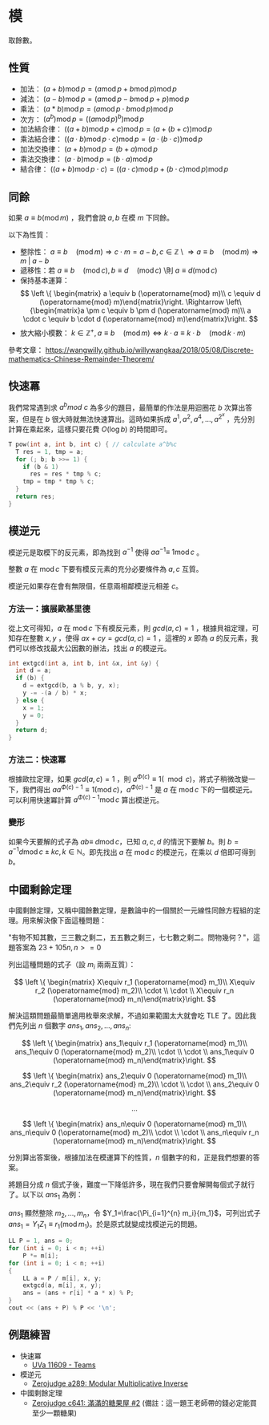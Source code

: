 # 模

取餘數。

## 性質

- 加法： $(a+b) \operatorname{mod} p= (a \operatorname{mod} p +b \operatorname{mod} p ) \operatorname{mod} p$ 
- 減法： $(a-b) \operatorname{mod} p= (a \operatorname{mod} p -b \operatorname{mod} p +p) \operatorname{mod} p$ 
- 乘法： $(a*b) \operatorname{mod} p= (a \operatorname{mod} p\cdot b \operatorname{mod} p ) \operatorname{mod} p$ 
- 次方： $(a^b) \operatorname{mod} p= ((a \operatorname{mod} p )^b) \operatorname{mod} p$ 
- 加法結合律： $((a+b) \operatorname{mod} p+c) \operatorname{mod} p = (a+(b+c)) \operatorname{mod} p$ 
- 乘法結合律： $((a\cdot b) \operatorname{mod} p\cdot c) \operatorname{mod} p = (a\cdot (b\cdot c)) \operatorname{mod} p$ 
- 加法交換律： $(a+b) \operatorname{mod} p=(b+a) \operatorname{mod} p$ 
- 乘法交換律： $(a\cdot b) \operatorname{mod} p=(b\cdot a) \operatorname{mod} p$ 
- 結合律： $((a+b) \operatorname{mod} p\cdot c)= ((a\cdot c) \operatorname{mod} p +(b\cdot c) \operatorname{mod} p ) \operatorname{mod} p$ 

## 同餘

如果 $a\equiv b (\operatorname{mod} m)$ ，我們會說 $a,b$ 在模 $m$ 下同餘。

以下為性質：

- 整除性： $a\equiv b \quad (\operatorname{mod} m) \Rightarrow c \cdot m  = a - b , c \in \mathbb{Z}$ \\ $\Rightarrow a \equiv b\quad ( \operatorname{mod} m ) \Rightarrow m \; | \; a-b$ 
- 遞移性：若 $a \equiv b \quad (\operatorname{mod} c) , b \equiv d \quad (\operatorname{mod} c)$ \\則 $a \equiv d (\operatorname{mod} c)$ 
-   保持基本運算：
    $$
    \left \{ \begin{matrix} a \equiv b (\operatorname{mod} m)\\ c \equiv d (\operatorname{mod} m)\end{matrix}\right. \Rightarrow \left\{\begin{matrix}a \pm c \equiv b \pm d (\operatorname{mod} m)\\ a \cdot c \equiv b \cdot d (\operatorname{mod} m)\end{matrix}\right.
    $$
- 放大縮小模數： $k \in \mathbb{Z}^+ , a \equiv b \quad (\operatorname{mod} m) \Leftrightarrow k \cdot a \equiv k \cdot b \quad (\operatorname{mod} k \cdot m)$ 

參考文章： <https://wangwilly.github.io/willywangkaa/2018/05/08/Discrete-mathematics-Chinese-Remainder-Theorem/> 

## 快速冪

我們常常遇到求 $a^b mod\ c$ 為多少的題目，最簡單的作法是用迴圈花 $b$ 次算出答案，但是在 $b$ 很大時就無法快速算出。這時如果拆成 $a^1,a^2,a^4,...,a^{2^x}$ ，先分別計算在乘起來，這樣只要花費 $O(\log b)$ 的時間即可。

```cpp
T pow(int a, int b, int c) { // calculate a^b%c
  T res = 1, tmp = a;
  for (; b; b >>= 1) {
    if (b & 1)
      res = res * tmp % c;
    tmp = tmp * tmp % c;
  }
  return res;
}
```

## 模逆元

模逆元是取模下的反元素，即為找到 $a^{-1}$ 使得 $aa^{-1}\equiv\ 1\operatorname{mod} c$ 。

整數 $a$ 在 $\operatorname{mod} c$ 下要有模反元素的充分必要條件為 $a,c$ 互質。

模逆元如果存在會有無限個，任意兩相鄰模逆元相差 $c$。

### 方法一：擴展歐基里德
從上文可得知，$a$ 在 $\operatorname{mod} c$ 下有模反元素，則 $gcd(a,c)=1$ ，根據貝祖定理，可知存在整數 $x,y$ ，使得 $ax+cy=gcd(a,c)=1$ ，這裡的 $x$ 即為 $a$ 的反元素，我們可以修改找最大公因數的辦法，找出 $a$ 的模逆元。

```cpp
int extgcd(int a, int b, int &x, int &y) {
  int d = a;
  if (b) {
    d = extgcd(b, a % b, y, x);
    y -= -(a / b) * x;
  } else {
    x = 1;
    y = 0;
  }
  return d;
}
```

### 方法二：快速冪

根據歐拉定理，如果 $gcd(a,c)=1$ ，則 $a^{\Phi(c)} \equiv 1 (\mod c)$，將式子稍微改變一下，我們得出 $aa^{\Phi(c)-1} \equiv 1 (\operatorname{mod} c)$，$a^{\Phi(c)-1}$ 是 $a$ 在 $\operatorname{mod} c$ 下的一個模逆元。可以利用快速冪計算 $a^{\Phi(c)-1}\operatorname{mod} c$ 算出模逆元。

### 變形
如果今天要解的式子為 $ab\equiv\ d\operatorname{mod} c$，已知 $a,c,d$ 的情況下要解 $b$。則 $b=a^{-1}d\operatorname{mod} c\pm kc,k \in \mathbb{N}$。即先找出 $a$ 在 $\operatorname{mod} c$ 的模逆元，在乘以 $d$ 倍即可得到 $b$。


## 中國剩餘定理

中國剩餘定理，又稱中國餘數定理，是數論中的一個關於一元線性同餘方程組的定理。用來解決像下面這種問題：

"有物不知其數，三三數之剩二，五五數之剩三，七七數之剩二。問物幾何？"，這題答案為 $23+105n,n>=0$ 

列出這種問題的式子（設 $m_i$ 兩兩互質）：

$$
\left \{ \begin{matrix} X\equiv r_1 (\operatorname{mod} m_1)\\ X\equiv r_2 (\operatorname{mod} m_2)\\ \cdot \\ \cdot \\ X\equiv r_n (\operatorname{mod} m_n)\end{matrix}\right.
$$

解決這類問題最簡單適用枚舉來求解，不過如果範圍太大就會吃 TLE 了。因此我們先列出 $n$ 個數字 $ans_1,ans_2,...,ans_n$:

$$
\left \{ \begin{matrix} ans_1\equiv r_1 (\operatorname{mod} m_1)\\ ans_1\equiv 0 (\operatorname{mod} m_2)\\ \cdot \\ \cdot \\ ans_1\equiv 0 (\operatorname{mod} m_n)\end{matrix}\right.
$$

$$
\left \{ \begin{matrix} ans_2\equiv 0 (\operatorname{mod} m_1)\\ ans_2\equiv r_2 (\operatorname{mod} m_2)\\ \cdot \\ \cdot \\ ans_2\equiv 0 (\operatorname{mod} m_n)\end{matrix}\right.
$$

$$
...
$$

$$
\left \{ \begin{matrix} ans_n\equiv 0 (\operatorname{mod} m_1)\\ ans_n\equiv 0 (\operatorname{mod} m_2)\\ \cdot \\ \cdot \\ ans_n\equiv r_n (\operatorname{mod} m_n)\end{matrix}\right.
$$

分別算出答案後，根據加法在模運算下的性質，$n$ 個數字的和，正是我們想要的答案。

將題目分成 $n$ 個式子後，難度一下降低許多，現在我們只要會解開每個式子就行了。以下以 $ans_1$ 為例：

$ans_1$ 顯然整除 $m_2,...,m_n$，令 $Y_1=\frac{\Pi_{i=1}^{n} m_i}{m_1}$，可列出式子 $ans_1=Y_1Z_1\equiv r_1 (\operatorname{mod} m_1)$。於是原式就變成找模逆元的問題。

```cpp
LL P = 1, ans = 0;
for (int i = 0; i < n; ++i)
    P *= m[i];
for (int i = 0; i < n; ++i)
{
    LL a = P / m[i], x, y;
    extgcd(a, m[i], x, y);
    ans = (ans + r[i] * a * x) % P;
}
cout << (ans + P) % P << '\n';
```


## 例題練習

-   快速冪
    -   [UVa 11609 - Teams](https://onlinejudge.org/index.php?option=com_onlinejudge&Itemid=8&page=show_problem&problem=2656)
-   模逆元
    -   [Zerojudge a289: Modular Multiplicative Inverse](https://zerojudge.tw/ShowProblem?problemid=a289)
-   中國剩餘定理 
    -   [Zerojudge c641: 滿滿的糖果屋 #2](https://zerojudge.tw/ShowProblem?problemid=c641) (備註：這一題王老師帶的錢必定能買至少一顆糖果)